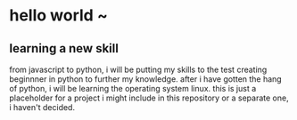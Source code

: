 # hello world ~

## learning a new skill
from javascript to python, i will be putting my skills to the test creating beginnner in python to further my knowledge. after i have gotten the hang of python, i will be learning the operating system linux. this is just a placeholder for a project i might include in this repository or a separate one, i haven't decided. 